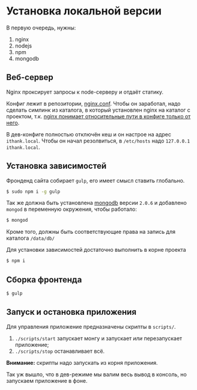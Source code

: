 # Установка локальной версии

В первую очередь, нужны:

1. nginx
2. nodejs
3. npm
4. mongodb

## Веб-сервер

Nginx проксирует запросы к node-серверу и отдаёт статику.

Конфиг лежит в репозитории, [nginx.conf](../nginx.conf). Чтобы он заработал, надо сделать симлинк из каталога, в который установлен nginx на каталог с проектом, т.к. [nginx понимает относительные пути в конфиге только от него](http://serverfault.com/a/548332).

В дев-конфиге полностью отключён кеш и он настрое на адрес `ithank.local`. Чтобы он начал резолвиться, в `/etc/hosts` надо `127.0.0.1 ithank.local`.

## Установка зависимостей

Фронденд сайта собирает `gulp`, его имеет смысл ставить глобально.

```bash
$ sudo npm i -g gulp
```

Так же должна быть установлена [mongodb](http://www.mongodb.org/) версии `2.0.6` и добавлено `mongod` в переменную окружения, чтобы работало:

```bash
$ mongod
```

Кроме того, должны быть соответствующие права на запись для каталога `/data/db/`

Для установки зависимостей достаточно выполнить в корне проекта

```bash
$ npm i
```

## Сборка фронтенда

```bash
$ gulp
```

## Запуск и остановка приложения
Для управления приложение предназначены скрипты в `scripts/`. 

1. `./scripts/start` запускает монгу и запускает *или* перезапускает приложение;
2. `./scripts/stop` останавливает всё.

**Внимание:** скрипты надо запускать из корня приложения.

Так уж вышло, что в дев-режиме мы валим весь вывод в консоль, но запускаем приложение в фоне. 

